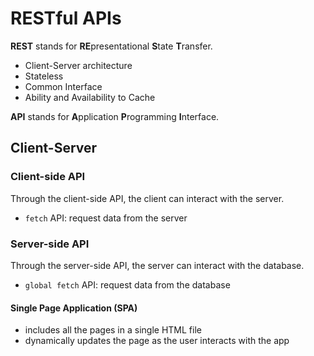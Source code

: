 # RESTful APIs

**REST** stands for **RE**presentational **S**tate **T**ransfer.

- Client-Server architecture
- Stateless
- Common Interface
- Ability and Availability to Cache

**API** stands for **A**pplication **P**rogramming **I**nterface.

## Client-Server

### Client-side API

Through the client-side API, the client can interact with the server.

- `fetch` API: request data from the server

### Server-side API

Through the server-side API, the server can interact with the database.

- `global fetch` API: request data from the database

#### Single Page Application (SPA)

- includes all the pages in a single HTML file
- dynamically updates the page as the user interacts with the app
